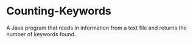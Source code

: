 # Counting-Keywords
A Java program that reads in information from a text file and returns the number of keywords found.
